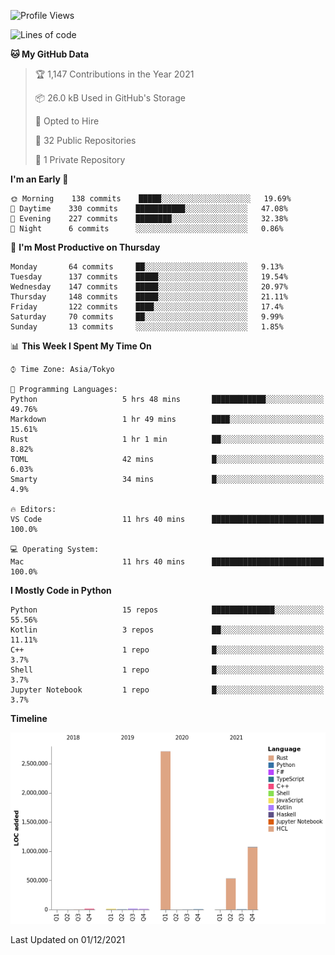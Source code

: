 <!--START_SECTION:waka-->
![Profile Views](http://img.shields.io/badge/Profile%20Views-8-blue)

![Lines of code](https://img.shields.io/badge/From%20Hello%20World%20I%27ve%20Written-4.4%20million%20lines%20of%20code-blue)

**🐱 My GitHub Data** 

> 🏆 1,147 Contributions in the Year 2021
 > 
> 📦 26.0 kB Used in GitHub's Storage 
 > 
> 💼 Opted to Hire
 > 
> 📜 32 Public Repositories 
 > 
> 🔑 1 Private Repository 
 > 
**I'm an Early 🐤** 

```text
🌞 Morning    138 commits    █████░░░░░░░░░░░░░░░░░░░░   19.69% 
🌆 Daytime    330 commits    ███████████░░░░░░░░░░░░░░   47.08% 
🌃 Evening    227 commits    ████████░░░░░░░░░░░░░░░░░   32.38% 
🌙 Night      6 commits      ░░░░░░░░░░░░░░░░░░░░░░░░░   0.86%

```
📅 **I'm Most Productive on Thursday** 

```text
Monday       64 commits     ██░░░░░░░░░░░░░░░░░░░░░░░   9.13% 
Tuesday      137 commits    █████░░░░░░░░░░░░░░░░░░░░   19.54% 
Wednesday    147 commits    █████░░░░░░░░░░░░░░░░░░░░   20.97% 
Thursday     148 commits    █████░░░░░░░░░░░░░░░░░░░░   21.11% 
Friday       122 commits    ████░░░░░░░░░░░░░░░░░░░░░   17.4% 
Saturday     70 commits     ██░░░░░░░░░░░░░░░░░░░░░░░   9.99% 
Sunday       13 commits     ░░░░░░░░░░░░░░░░░░░░░░░░░   1.85%

```


📊 **This Week I Spent My Time On** 

```text
⌚︎ Time Zone: Asia/Tokyo

💬 Programming Languages: 
Python                   5 hrs 48 mins       ████████████░░░░░░░░░░░░░   49.76% 
Markdown                 1 hr 49 mins        ████░░░░░░░░░░░░░░░░░░░░░   15.61% 
Rust                     1 hr 1 min          ██░░░░░░░░░░░░░░░░░░░░░░░   8.82% 
TOML                     42 mins             █░░░░░░░░░░░░░░░░░░░░░░░░   6.03% 
Smarty                   34 mins             █░░░░░░░░░░░░░░░░░░░░░░░░   4.9%

🔥 Editors: 
VS Code                  11 hrs 40 mins      █████████████████████████   100.0%

💻 Operating System: 
Mac                      11 hrs 40 mins      █████████████████████████   100.0%

```

**I Mostly Code in Python** 

```text
Python                   15 repos            ██████████████░░░░░░░░░░░   55.56% 
Kotlin                   3 repos             ██░░░░░░░░░░░░░░░░░░░░░░░   11.11% 
C++                      1 repo              █░░░░░░░░░░░░░░░░░░░░░░░░   3.7% 
Shell                    1 repo              █░░░░░░░░░░░░░░░░░░░░░░░░   3.7% 
Jupyter Notebook         1 repo              █░░░░░░░░░░░░░░░░░░░░░░░░   3.7%

```


**Timeline**

![Chart not found](https://raw.githubusercontent.com/kitagawa-hr/kitagawa-hr/main/charts/bar_graph.png) 


 Last Updated on 01/12/2021
<!--END_SECTION:waka-->
